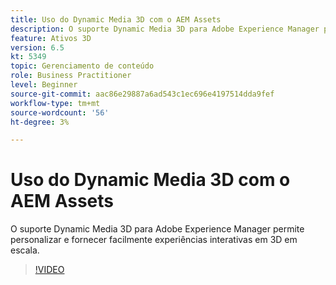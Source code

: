 ```yaml
---
title: Uso do Dynamic Media 3D com o AEM Assets
description: O suporte Dynamic Media 3D para Adobe Experience Manager permite personalizar e fornecer facilmente experiências interativas em 3D em escala
feature: Ativos 3D
version: 6.5
kt: 5349
topic: Gerenciamento de conteúdo
role: Business Practitioner
level: Beginner
source-git-commit: aac86e29887a6ad543c1ec696e4197514dda9fef
workflow-type: tm+mt
source-wordcount: '56'
ht-degree: 3%

---
```



# Uso do Dynamic Media 3D com o AEM Assets

O suporte Dynamic Media 3D para Adobe Experience Manager permite personalizar e fornecer facilmente experiências interativas em 3D em escala.

>[!VIDEO](https://video.tv.adobe.com/v/35156/?quality=12&learn=on)
